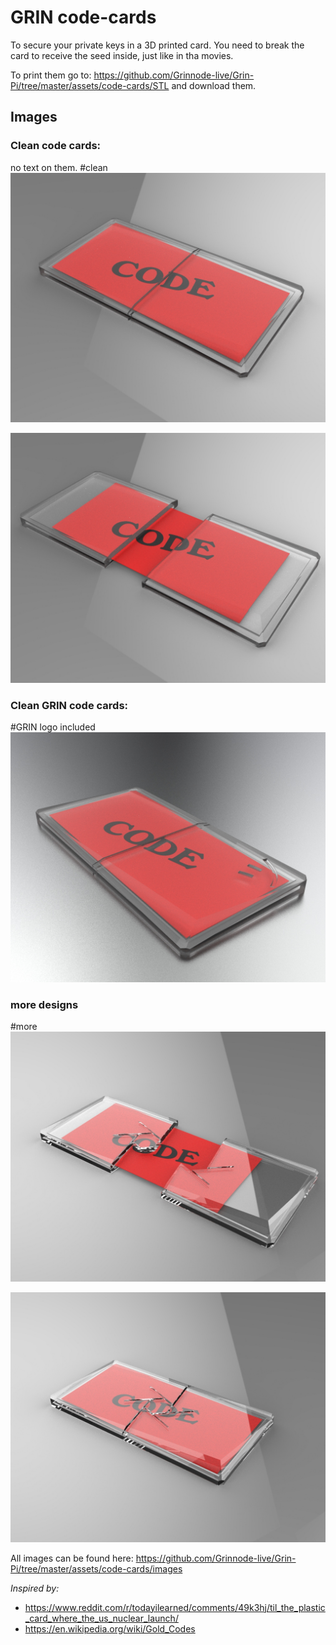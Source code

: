 
# GRIN code-cards

To secure your private keys in a 3D printed card.
You need to break the card to receive the seed inside, just like in tha movies. 

To print them go to: https://github.com/Grinnode-live/Grin-Pi/tree/master/assets/code-cards/STL and download them.

## **Images**

### Clean code cards:
no text on them.
#clean
![clean code card](https://github.com/Grinnode-live/Grin-Pi/blob/master/assets/code-cards/images/clean-code-card.jpg)

![broken clean code card](https://github.com/Grinnode-live/Grin-Pi/blob/master/assets/code-cards/images/clean-code-card-broken.jpg)

### Clean GRIN code cards:
#GRIN logo included
![GRIN clean code card](https://github.com/Grinnode-live/Grin-Pi/blob/master/assets/code-cards/images/code-card-1.jpg)

### more designs
#more
![code card](https://github.com/Grinnode-live/Grin-Pi/blob/master/assets/code-cards/images/code-card-broken.jpg)

![code card](https://github.com/Grinnode-live/Grin-Pi/blob/master/assets/code-cards/images/untitled.245.jpg)

All images can be found here: https://github.com/Grinnode-live/Grin-Pi/tree/master/assets/code-cards/images


_Inspired by:_
- https://www.reddit.com/r/todayilearned/comments/49k3hj/til_the_plastic_card_where_the_us_nuclear_launch/
- https://en.wikipedia.org/wiki/Gold_Codes
